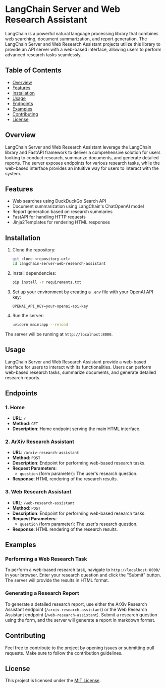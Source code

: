 # LangChain Server and Web Research Assistant

LangChain is a powerful natural language processing library that combines web searching, document summarization, and report generation. The LangChain Server and Web Research Assistant projects utilize this library to provide an API server with a web-based interface, allowing users to perform advanced research tasks seamlessly.

## Table of Contents

- [Overview](#overview)
- [Features](#features)
- [Installation](#installation)
- [Usage](#usage)
- [Endpoints](#endpoints)
- [Examples](#examples)
- [Contributing](#contributing)
- [License](#license)

## Overview

LangChain Server and Web Research Assistant leverage the LangChain library and FastAPI framework to deliver a comprehensive solution for users looking to conduct research, summarize documents, and generate detailed reports. The server exposes endpoints for various research tasks, while the web-based interface provides an intuitive way for users to interact with the system.

## Features

- Web searches using DuckDuckGo Search API
- Document summarization using LangChain's ChatOpenAI model
- Report generation based on research summaries
- FastAPI for handling HTTP requests
- Jinja2Templates for rendering HTML responses

## Installation

1. Clone the repository:

    ```bash
    git clone <repository-url>
    cd langchain-server-web-research-assistant
    ```

2. Install dependencies:

    ```bash
    pip install -r requirements.txt
    ```

3. Set up your environment by creating a `.env` file with your OpenAI API key:

    ```env
    OPENAI_API_KEY=your-openai-api-key
    ```

4. Run the server:

    ```bash
    uvicorn main:app --reload
    ```

The server will be running at `http://localhost:8000`.

## Usage

LangChain Server and Web Research Assistant provide a web-based interface for users to interact with its functionalities. Users can perform web-based research tasks, summarize documents, and generate detailed research reports.

## Endpoints

### 1. Home

- **URL**: `/`
- **Method**: `GET`
- **Description**: Home endpoint serving the main HTML interface.

### 2. ArXiv Research Assistant

- **URL**: `/arxiv-research-assistant`
- **Method**: `POST`
- **Description**: Endpoint for performing web-based research tasks.
- **Request Parameters**:
    - `question` (form parameter): The user's research question.
- **Response**: HTML rendering of the research results.

### 3. Web Research Assistant

- **URL**: `/web-research-assistant`
- **Method**: `POST`
- **Description**: Endpoint for performing web-based research tasks.
- **Request Parameters**:
    - `question` (form parameter): The user's research question.
- **Response**: HTML rendering of the research results.

## Examples

### Performing a Web Research Task

To perform a web-based research task, navigate to `http://localhost:8000/` in your browser. Enter your research question and click the "Submit" button. The server will provide the results in HTML format.

### Generating a Research Report

To generate a detailed research report, use either the ArXiv Research Assistant endpoint (`/arxiv-research-assistant`) or the Web Research Assistant endpoint (`/web-research-assistant`). Submit a research question using the form, and the server will generate a report in markdown format.

## Contributing

Feel free to contribute to the project by opening issues or submitting pull requests. Make sure to follow the contribution guidelines.

## License

This project is licensed under the [MIT License](LICENSE).

